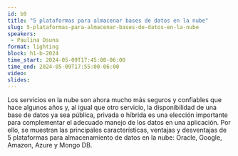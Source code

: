 ```yaml
---
id: b9
title: "5 plataformas para almacenar bases de datos en la nube"
slug: 5-plataformas-para-almacenar-bases-de-datos-en-la-nube
speakers:
 - Paulina Osuna
format: lighting
block: h1-b-2024
time_start: 2024-05-09T17:45:00-06:00
time_end: 2024-05-09T17:55:00-06:00
video:
slides:
---
```


​Los servicios en la nube son ahora mucho más seguros y confiables que hace algunos años y, al igual que otro servicio, la disponibilidad de una base de datos ya sea pública, privada o híbrida es una elección importante para complementar el adecuado manejo de los datos en una aplicación. Por ello, se muestran las principales características, ventajas y desventajas de 5 plataformas para almacenamiento de datos en la nube: Oracle, Google, Amazon, Azure y Mongo DB.